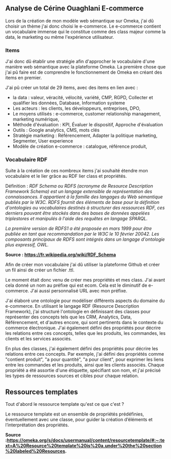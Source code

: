 ## Analyse de Cérine Ouaghlani E-commerce

Lors de la création de mon modèle web sémantique sur Omeka, j'ai dû choisir un thème j'ai donc choisi le e-commerce. Le e-commerce contient un vocabulaire immense qui le constitue comme des class majeur comme la data, le marketing ou même l'expérience utilisateur.

### Items

J'ai donc dû établir une stratégie afin d'approcher le vocabulaire d'une manière web sémantique avec la plateforme Omeka. La première chose que j'ai pû faire est de comprendre le fonctionnement de Omeka en créant des items en premier.

J'ai pû créer un total de 29 items, avec des items en lien avec :
- la data : valeur, véracité, vélocité, variété, CMP, RGPD, Collecter et qualifier les données, Database, Information systeme
- Les acteurs : les clients, les développeurs, entreprises, DPO,
- Le moyens utilisés : e-commerce, customer relationship management, marketing numérique,
- Méthode d'évaluation : KPI, Évaluer le dispositif, Approche d'évaluation
- Outils : Google analytics, CMS, mots clés
- Stratégie marketing : Référencement, Adapter la politique marketing, Segmenter, User experience
- Modèle de création e-commerce : catalogue, référence produit, 

### Vocabulaire RDF

Suite à la création de ces nombreux items j'ai souhaité étendre mon vocabulaire et le lier grâce au RDF lier class et propriétés.

Définition : 
*RDF Schema ou RDFS (acronyme de Resource Description Framework Schema) est un langage extensible de représentation des connaissances. Il appartient à la famille des langages du Web sémantique publiés par le W3C. RDFS fournit des éléments de base pour la définition d'ontologies ou vocabulaires destinés à structurer des ressources RDF, ces derniers pouvant être stockés dans des bases de données appelées triplestores et manipulés à l'aide des requêtes en langage SPARQL.*

*La première version de RDFS1 a été proposée en mars 1999 pour être publiée en tant que recommandation par le W3C le 10 février 20042. Les composants principaux de RDFS sont intégrés dans un langage d'ontologie plus expressif, OWL.*

**Source : https://fr.wikipedia.org/wiki/RDF_Schema**

Afin de créer mon vocabulaire j'ai dû utiliser la plateforme Github et créer un fil ainsi de créer un fichier .ttl.

Le moment était donc venu de créer mes propriétés et mes class. J'ai avant cela donné un nom au préfixe qui est ecom. Cela est le diminutif de e-commerce. J'ai aussi personnalisé URL avec mon préfixe.

J'ai élaboré une ontologie pour modéliser différents aspects du domaine du e-commerce. En utilisant le langage RDF (Resource Description Framework), j'ai structuré l'ontologie en définissant des classes pour représenter des concepts tels que les CRM, Analytics, Data, Référencement, et d'autres encore, qui sont pertinents dans le contexte du commerce électronique. J'ai également défini des propriétés pour décrire les relations entre ces concepts, telles que les produits, les commandes, les clients et les services associés.

En plus des classes, j'ai également défini des propriétés pour décrire les relations entre ces concepts. Par exemple, j'ai défini des propriétés comme "contient produit", "a pour quantité", "a pour client", pour exprimer les liens entre les commandes et les produits, ainsi que les clients associés. Chaque propriété a été assortie d'une étiquette, spécifiant son nom, et j'ai précisé les types de ressources sources et cibles pour chaque relation.

## Ressources templates

Tout d'abord le ressource template qu'est ce que c'est ?

Le ressource template est un ensemble de propriétés prédéfinies, éventuellement avec une classe, pour guider la création d’éléments et l’interprétation des propriétés.

**Source :https://omeka.org/s/docs/usermanual/content/resourcetemplate/#:~:text=A%20Resource%20template%20is%20a,under%20the%20section%20labeled%20Resources.**

